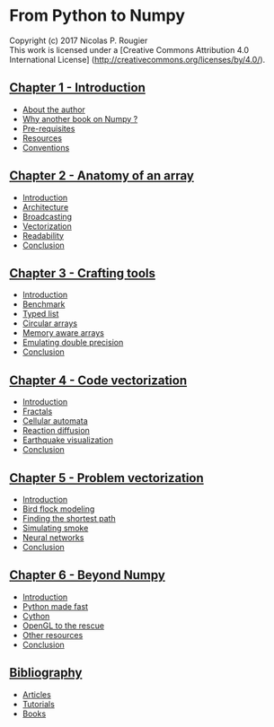 # From Python to Numpy
Copyright (c) 2017 Nicolas P. Rougier  
This work is licensed under a
[Creative Commons Attribution 4.0 International License]
(http://creativecommons.org/licenses/by/4.0/).



## [Chapter 1 - Introduction](01-introduction.md)

  * [About the author](01-introduction.md#about)
  * [Why another book on Numpy ?](01-introduction.md#why)
  * [Pre-requisites](01-introduction.md#pre-requisites)
  * [Resources](01-introduction.md#resources)
  * [Conventions](01-introduction.md#conventions)

## [Chapter 2 - Anatomy of an array](02-anatomy.md)

  * [Introduction](02-anatomy.md#introduction)
  * [Architecture](02-anatomy.md#architecture)
  * [Broadcasting](02-anatomy.md#broadcasting)
  * [Vectorization](02-anatomy.md#vectorization)
  * [Readability](02-anatomy.md#readability)
  * [Conclusion](02-anatomy.md#conclusion)

## [Chapter 3 - Crafting tools](03-tools.md)

  * [Introduction](03-tools.md#introduction)
  * [Benchmark](03-tools.md#benchmark)
  * [Typed list](03-tools.md#typed-list)
  * [Circular arrays](03-tools.md#circular)
  * [Memory aware arrays](03-tools.md#memory-aware)
  * [Emulating double precision](03-tools.md#double-precision)
  * [Conclusion](03-tools.md#conclusion)

## [Chapter 4 - Code vectorization](04-code-vectorization.md)

  * [Introduction](04-code-vectorization.md#introduction)
  * [Fractals](04-code-vectorization.md#fractals)
  * [Cellular automata](04-code-vectorization.md#automata)
  * [Reaction diffusion](04-code-vectorization.md#reaction-diffusion)
  * [Earthquake visualization](04-code-vectorization.md#earthquake)
  * [Conclusion](04-code-vectorization.md#conclusion)

## [Chapter 5 - Problem vectorization](05-problem-vectorization.md)

  * [Introduction](05-problem-vectorization.md#introduction)
  * [Bird flock modeling](05-problem-vectorization.md#bird)
  * [Finding the shortest path](05-problem-vectorization.md#shortest)
  * [Simulating smoke](05-problem-vectorization.md#smoke)
  * [Neural networks](05-problem-vectorization.md#network)
  * [Conclusion](05-problem-vectorization.md#conclusion)

## [Chapter 6 - Beyond Numpy](06-beyond-numpy.md)

  * [Introduction](06-beyond-numpy.md#introduction)
  * [Python made fast](06-beyond-numpy.md#python)
  * [Cython](06-beyond-numpy.md#cython)
  * [OpenGL to the rescue](06-beyond-numpy.md#opengl)
  * [Other resources](06-beyond-numpy.md#other)
  * [Conclusion](06-beyond-numpy.md#conclusion)

## [Bibliography](bibliography.md)

  * [Articles](bibliography.md#articles)
  * [Tutorials](bibliography.md#tutorials)
  * [Books](bibliography.md#books)
